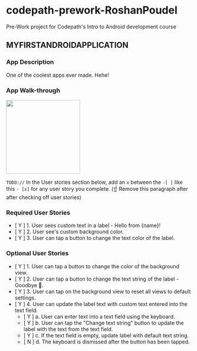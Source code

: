 # codepath-prework-RoshanPoudel
Pre-Work project for Codepath's Intro to Android development course

## MYFIRSTANDROIDAPPLICATION

### App Description
One of the coolest apps ever made. Hehe!

### App Walk-through

<img src="http://g.recordit.co/7CZXt7lKq9.gif" width=200><br>

`TODO://` In the User stories section below, add an `x` between the `-[ ]` like this `- [x]` for any user story you complete. (☝️ Remove this paragraph after after checking off user stories)

### Required User Stories
- [ Y ] 1. User sees custom text in a label - Hello from {name}!
- [ Y ] 2. User see's custom background color.
- [ Y ] 3. User can tap a button to change the text color of the label.

### Optional User Stories
- [ Y ] 1. User can tap a button to change the color of the background view.
- [ Y ] 2. User can tap a button to change the text string of the label - Goodbye 👋.
- [ Y ] 3. User can tap on the background view to reset all views to default settings.
- [ Y ] 4. User can update the label text with custom text entered into the text field.
   - [ Y ] a. User can enter text into a text field using the keyboard.
   - [ Y ] b. User can tap the "Change text string" button to update the label with the text from the text field.
   - [ Y ] c. If the text field is empty, update label with default text string.
   - [ N ] d. The keyboard is dismissed after the button has been tapped.
